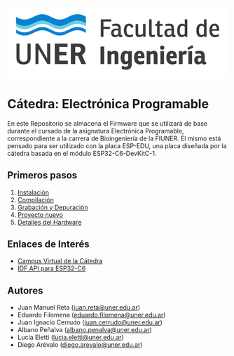 
![Scheme|30%](fiuner.png)

# Cátedra: Electrónica Programable

En este Repositorio se almacena el Firmware que se utilizará de base durante el cursado de la asignatura Electrónica Programable,
correspondiente a la carrera de Bioingeniería de la FIUNER.
El mismo está pensado para ser utilizado con la placa ESP-EDU, una placa diseñada por la cátedra basada en el módulo ESP32-C6-DevKitC-1.

## Primeros pasos

1. [Instalación](./documentación/instalación.md)
2. [Compilación](./documentación/compilación.md)
3. [Grabación y Depuración](./documentación/depuración.md)
4. [Proyecto nuevo](./documentación/proyecto_nuevo.md)
5. [Detalles del Hardware](./documentación/hardware.md) 

## Enlaces de Interés

* [Campus Virtual de la Cátedra](http://campus.ingenieria.uner.edu.ar/course/view.php?id=455)
* [IDF API para ESP32-C6](https://docs.espressif.com/projects/esp-idf/en/stable/esp32c6/api-reference/index.html)


## Autores

* Juan Manuel Reta (<juan.reta@uner.edu.ar>)
* Eduardo Filomena (<eduardo.filomena@uner.edu.ar>)
* Juan Ignacio Cerrudo (<juan.cerrudo@uner.edu.ar>)
* Albano Peñalva (<albano.penalva@uner.edu.ar>)
* Lucía Eletti (<lucia.eletti@uner.edu.ar>)
* Diego Arévalo (<diego.arevalo@uner.edu.ar>)
